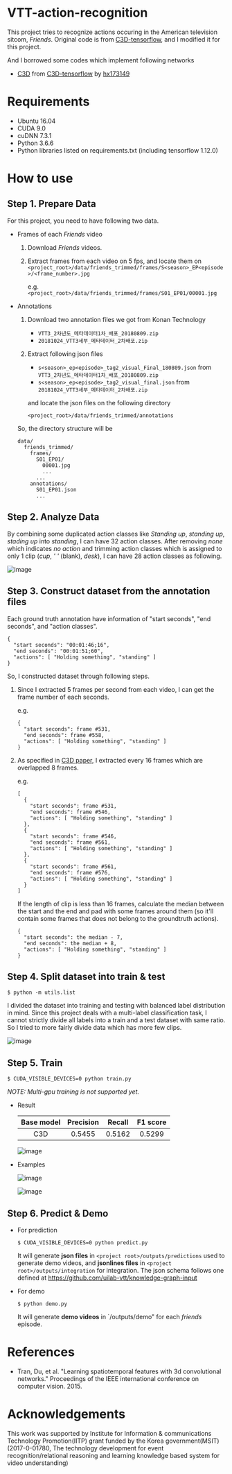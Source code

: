 # VTT-action-recognition

This project tries to recognize actions occuring in the American television sitcom, *Friends*. Original code is from [C3D-tensorflow](https://github.com/hx173149/C3D-tensorflow), and I modified it for this project.

And I borrowed some codes which implement following networks

* [C3D](https://www.cv-foundation.org/openaccess/content_iccv_2015/papers/Tran_Learning_Spatiotemporal_Features_ICCV_2015_paper.pdf) from [C3D-tensorflow](https://github.com/hx173149/C3D-tensorflow) by [hx173149](https://github.com/hx173149)



# Requirements

* Ubuntu 16.04
* CUDA 9.0
* cuDNN 7.3.1
* Python 3.6.6
* Python libraries listed on requirements.txt (including tensorflow 1.12.0)



# How to use


## Step 1. Prepare Data

For this project, you need to have following two data.
* Frames of each *Friends* video
  1. Download *Friends* videos.
  2. Extract frames from each video on 5 fps, and locate them on 
     `<project_root>/data/friends_trimmed/frames/S<season>_EP<episode>/<frame_number>.jpg`
  
     e.g. `<project_root>/data/friends_trimmed/frames/S01_EP01/00001.jpg`

* Annotations
  1. Download two annotation files we got from Konan Technology
     * `VTT3_2차년도_메타데이터1차_배포_20180809.zip`
     * `20181024_VTT3세부_메타데이터_2차배포.zip`
  2. Extract following json files 
     * `s<season>_ep<episode>_tag2_visual_Final_180809.json` from `VTT3_2차년도_메타데이터1차_배포_20180809.zip`
     * `s<season>_ep<episode>_tag2_visual_final.json` from `20181024_VTT3세부_메타데이터_2차배포.zip`
     
     and locate the json files on the following directory
     
     `<project_root>/data/friends_trimmed/annotations`

  So, the directory structure will be
  ```
  data/
    friends_trimmed/
      frames/
        S01_EP01/
          00001.jpg
          ...
        ...
      annotations/
        S01_EP01.json
        ...
  ```


## Step 2. Analyze Data

By combining some duplicated action classes like *Standing up*, *standing up*, *stading up* into *standing*, I can have 32 action classes. After removing *none* which indicates *no action* and trimming action classes which is assigned to only 1 clip (*cup*, *' '* (blank), *desk*), I can have 28 action classes as following.

![image](https://user-images.githubusercontent.com/17702664/49156984-0e79ad80-f362-11e8-8e0f-a17c4ba2f083.png)


## Step 3. Construct dataset from the annotation files

Each ground truth annotation have information of "start seconds", "end seconds", and "action classes".

```
{
  "start seconds": "00:01:46;16",
  "end seconds": "00:01:51;60",
  "actions": [ "Holding something", "standing" ]
}
```

So, I constructed dataset through following steps.

1. Since I extracted 5 frames per second from each video, I can get the frame number of each seconds.
   
   e.g.
   ```
   {
     "start seconds": frame #531,
     "end seconds": frame #558,
     "actions": [ "Holding something", "standing" ]
   }
   ```

2. As specified in [C3D paper](https://www.cv-foundation.org/openaccess/content_iccv_2015/papers/Tran_Learning_Spatiotemporal_Features_ICCV_2015_paper.pdf), I extracted every 16 frames which are overlapped 8 frames.
   
   e.g.
   ```
   [
     {
       "start seconds": frame #531,
       "end seconds": frame #546,
       "actions": [ "Holding something", "standing" ]
     },
     {
       "start seconds": frame #546,
       "end seconds": frame #561,
       "actions": [ "Holding something", "standing" ]
     },
     {
       "start seconds": frame #561,
       "end seconds": frame #576,
       "actions": [ "Holding something", "standing" ]
     }
   ]
   ```
      
   If the length of clip is less than 16 frames, calculate the median between the start and the end and pad with some frames around them (so it'll contain some frames that does not belong to the groundtruth actions).
   
   ```
   {
     "start seconds": the median - 7,
     "end seconds": the median + 8,
     "actions": [ "Holding something", "standing" ]
   }
   ```


## Step 4. Split dataset into train & test

```
$ python -m utils.list
```

I divided the dataset into training and testing with balanced label distribution in mind. Since this project deals with a multi-label classification task, I cannot strictly divide all labels into a train and a test dataset with same ratio. So I tried to more fairly divide data which has more few clips.

![image](https://user-images.githubusercontent.com/17702664/49162055-72ee3a00-f36d-11e8-99d3-81ea6431369d.png)


## Step 5. Train

```
$ CUDA_VISIBLE_DEVICES=0 python train.py
```

*NOTE: Multi-gpu training is not supported yet.*

* Result
  
  | Base model | Precision | Recall | F1 score |
  | :---: | :----: | :---: | :---: |
  | C3D | 0.5455 | 0.5162 | 0.5299 |
  
  ![image](https://user-images.githubusercontent.com/17702664/49209459-e2ac0580-f3fd-11e8-9b5a-39d6a85aac88.png)

* Examples
  
  ![image](https://user-images.githubusercontent.com/17702664/49210335-33bcf900-f400-11e8-9e91-399463e5eabd.png)
  
  ![image](https://user-images.githubusercontent.com/17702664/49210446-71ba1d00-f400-11e8-9981-4a5450582fc1.png)

## Step 6. Predict & Demo

* For prediction

  ```
  $ CUDA_VISIBLE_DEVICES=0 python predict.py
  ```
  
  It will generate **json files** in `<project root>/outputs/predictions` used to generate demo videos, and **jsonlines files** in `<project root>/outputs/integration` for integration. The json schema follows one defined at https://github.com/uilab-vtt/knowledge-graph-input

* For demo
  
  ```
  $ python demo.py
  ```
  
  It will generate **demo videos** in `<project root>/outputs/demo" for each *friends* episode.


# References

* Tran, Du, et al. "Learning spatiotemporal features with 3d convolutional networks." Proceedings of the IEEE international conference on computer vision. 2015.


# Acknowledgements

This work was supported by Institute for Information & communications Technology Promotion(IITP) grant funded by the Korea government(MSIT) (2017-0-01780, The technology development for event recognition/relational reasoning and learning knowledge based system for video understanding)
